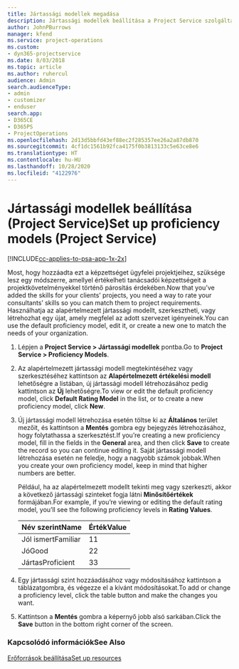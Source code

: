 ```yaml
---
title: Jártassági modellek megadása
description: Jártassági modellek beállítása a Project Service szolgáltatásban
author: JohnPBurrows
manager: kfend
ms.service: project-operations
ms.custom:
- dyn365-projectservice
ms.date: 8/03/2018
ms.topic: article
ms.author: ruhercul
audience: Admin
search.audienceType:
- admin
- customizer
- enduser
search.app:
- D365CE
- D365PS
- ProjectOperations
ms.openlocfilehash: 2d13d5bbfd43ef88ec2f285357ee26a2a87db870
ms.sourcegitcommit: 4cf1dc1561b92fca4175f0b3813133c5e63ce8e6
ms.translationtype: HT
ms.contentlocale: hu-HU
ms.lasthandoff: 10/28/2020
ms.locfileid: "4122976"
---
```

# <a name="set-up-proficiency-models-project-service"></a><span data-ttu-id="63272-103">Jártassági modellek beállítása (Project Service)</span><span class="sxs-lookup"><span data-stu-id="63272-103">Set up proficiency models (Project Service)</span></span>

[!INCLUDE[cc-applies-to-psa-app-1x-2x](../includes/cc-applies-to-psa-app-1x-2x.md)]

<span data-ttu-id="63272-104">Most, hogy hozzáadta ezt a képzettséget ügyfelei projektjeihez, szüksége lesz egy módszerre, amellyel értékelheti tanácsadói képzettségeit a projektkövetelményekkel történő párosítás érdekében.</span><span class="sxs-lookup"><span data-stu-id="63272-104">Now that you’ve added the skills for your clients’ projects, you need a way to rate your consultants’ skills so you can match them to project requirements.</span></span> <span data-ttu-id="63272-105">Használhatja az alapértelmezett jártassági modellt, szerkesztheti, vagy létrehozhat egy újat, amely megfelel az adott szervezet igényeinek.</span><span class="sxs-lookup"><span data-stu-id="63272-105">You can use the default proficiency model, edit it, or create a new one to match the needs of your organization.</span></span>  
  
1.  <span data-ttu-id="63272-106">Lépjen a **Project Service > Jártassági modellek** pontba.</span><span class="sxs-lookup"><span data-stu-id="63272-106">Go to **Project Service > Proficiency Models**.</span></span>  
  
2.  <span data-ttu-id="63272-107">Az alapértelmezett jártassági modell megtekintéséhez vagy szerkesztéséhez kattintson az **Alapértelmezett értékelési modell** lehetőségre a listában, új jártassági modell létrehozásához pedig kattintson az **Új** lehetőségre.</span><span class="sxs-lookup"><span data-stu-id="63272-107">To view or edit the default proficiency model, click **Default Rating Model** in the list, or to create a new proficiency model, click **New**.</span></span>  
  
3.  <span data-ttu-id="63272-108">Új jártassági modell létrehozása esetén töltse ki az **Általános** terület mezőit, és kattintson a **Mentés** gombra egy bejegyzés létrehozásához, hogy folytathassa a szerkesztést.</span><span class="sxs-lookup"><span data-stu-id="63272-108">If you’re creating a new proficiency model, fill in the fields in the **General** area, and then click **Save** to create the record so you can continue editing it.</span></span> <span data-ttu-id="63272-109">Saját jártassági modell létrehozása esetén ne feledje, hogy a nagyobb számok jobbak.</span><span class="sxs-lookup"><span data-stu-id="63272-109">When you create your own proficiency model, keep in mind that higher numbers are better.</span></span>  
  
     <span data-ttu-id="63272-110">Például, ha az alapértelmezett modellt tekinti meg vagy szerkeszti, akkor a következő jártassági szinteket fogja látni **Minősítőértékek** formájában.</span><span class="sxs-lookup"><span data-stu-id="63272-110">For example, if you’re viewing or editing the default rating model, you’ll see the following proficiency levels in **Rating Values**.</span></span>  
  
    |<span data-ttu-id="63272-111">Név szerint</span><span class="sxs-lookup"><span data-stu-id="63272-111">Name</span></span>|<span data-ttu-id="63272-112">Érték</span><span class="sxs-lookup"><span data-stu-id="63272-112">Value</span></span>|  
    |----------|-----------|  
    |<span data-ttu-id="63272-113">Jól ismert</span><span class="sxs-lookup"><span data-stu-id="63272-113">Familiar</span></span>|<span data-ttu-id="63272-114">1</span><span class="sxs-lookup"><span data-stu-id="63272-114">1</span></span>|  
    |<span data-ttu-id="63272-115">Jó</span><span class="sxs-lookup"><span data-stu-id="63272-115">Good</span></span>|<span data-ttu-id="63272-116">2</span><span class="sxs-lookup"><span data-stu-id="63272-116">2</span></span>|  
    |<span data-ttu-id="63272-117">Jártas</span><span class="sxs-lookup"><span data-stu-id="63272-117">Proficient</span></span>|<span data-ttu-id="63272-118">3</span><span class="sxs-lookup"><span data-stu-id="63272-118">3</span></span>|  
  
4.  <span data-ttu-id="63272-119">Egy jártassági szint hozzáadásához vagy módosításához kattintson a táblázatgombra, és végezze el a kívánt módosításokat.</span><span class="sxs-lookup"><span data-stu-id="63272-119">To add or change a proficiency level, click the table button and make the changes you want.</span></span>  
  
5.  <span data-ttu-id="63272-120">Kattintson a **Mentés** gombra a képernyő jobb alsó sarkában.</span><span class="sxs-lookup"><span data-stu-id="63272-120">Click the **Save** button in the bottom right corner of the screen.</span></span>  
  
### <a name="see-also"></a><span data-ttu-id="63272-121">Kapcsolódó információk</span><span class="sxs-lookup"><span data-stu-id="63272-121">See Also</span></span>  
 [<span data-ttu-id="63272-122">Erőforrások beállítása</span><span class="sxs-lookup"><span data-stu-id="63272-122">Set up resources</span></span>](../psa/set-up-resources.md)
